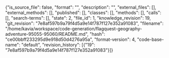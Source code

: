 {"is_source_file": false, "format": "", "description": "", "external_files": [], "external_methods": [], "published": [], "classes": [], "methods": [], "calls": [], "search-terms": [], "state": 2, "file_id": 1, "knowledge_revision": 19, "git_revision": "7e8af597b9a79f4d5a9e14f787f127e352a91083", "filename": "/home/kavia/workspace/code-generation/flagquest-geography-adventure-95055-95060/README.md", "hash": "ce00bbff233295d9e918d50d4276a95a", "format-version": 4, "code-base-name": "default", "revision_history": [{"19": "7e8af597b9a79f4d5a9e14f787f127e352a91083"}]}